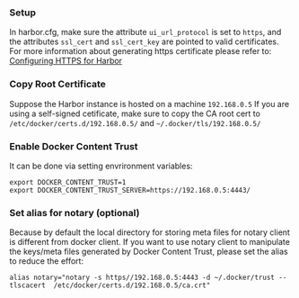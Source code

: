 ### Setup
In harbor.cfg, make sure the attribute ```ui_url_protocol``` is set to ```https```, and the attributes ```ssl_cert``` and ```ssl_cert_key``` are pointed to valid certificates.  For more information about generating https certificate please refer to:  [Configuring HTTPS for Harbor](configure_https.md) 

### Copy Root Certificate
Suppose the Harbor instance is hosted on a machine ```192.168.0.5```
If you are using a self-signed cetificate, make sure to copy the CA root cert to ```/etc/docker/certs.d/192.168.0.5/``` and ```~/.docker/tls/192.168.0.5/```

### Enable Docker Content Trust
It can be done via setting envrironment variables:

```
export DOCKER_CONTENT_TRUST=1
export DOCKER_CONTENT_TRUST_SERVER=https://192.168.0.5:4443/
```

### Set alias for notary (optional)
Because by default the local directory for storing meta files for notary client is different from docker client.  If you want to use notary client to manipulate the keys/meta files generated by Docker Content Trust, please set the alias to reduce the effort:

```
alias notary="notary -s https//192.168.0.5:4443 -d ~/.docker/trust --tlscacert  /etc/docker/certs.d/192.168.0.5/ca.crt"

```
